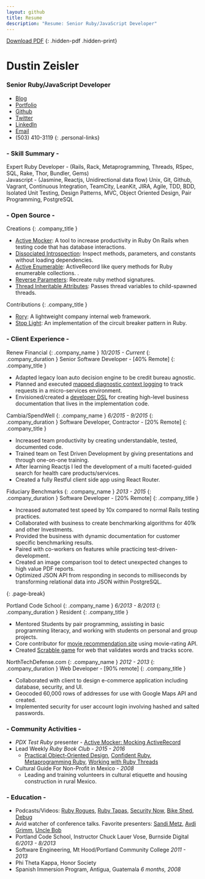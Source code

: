 ```yaml
---
layout: github
title: Resume
description: "Resume: Senior Ruby/JavaScript Developer"
---
```


[Download PDF](./dustin_zeisler.pdf)
{: .hidden-pdf .hidden-print}

# Dustin Zeisler

### Senior Ruby/JavaScript Developer

* [Blog](http://dustinzeisler.com)
* [Portfolio](http://dustinzeisler.com/projects)
* [Github](https://github.com/zeisler)
* [Twitter](https://twitter.com/dustinzeisler)
* [LinkedIn](https://www.linkedin.com/in/dzeisler)
* [Email](mailto:dustinzeisler@gmail.com)
* (503) 410-3119
{: .personal-links}

### - Skill Summary -

Expert Ruby Developer - (Rails, Rack, Metaprogramming, Threads, RSpec, SQL, Rake, Thor, Bundler, Gems)<br/>
Javascript - (Jasmine, Reactjs, Unidirectional data flow)
Unix, Git, Github, Vagrant, Continuous Integration, TeamCity, LeanKit, JIRA, Agile, TDD, BDD, Isolated Unit Testing, Design Patterns, MVC, Object Oriented Design, Pair Programming, PostgreSQL

### - Open Source -

Creations
 {: .company_title }
 
 * [Active Mocker](https://github.com/zeisler/active_mocker): A tool to increase productivity in Ruby On Rails when testing code that has database interactions.
 * [Dissociated Introspection](https://github.com/zeisler/dissociated_introspection): Inspect methods, parameters, and constants without loading dependencies.
 * [Active Enumerable](https://github.com/zeisler/active_enumerable): ActiveRecord like query methods for Ruby enumerable collections. .
 * [Reverse Parameters](https://github.com/zeisler/reverse_parameters): Recreate ruby method signatures.
 * [Thread Inheritable Attributes](https://github.com/zeisler/thread-inheritable_attributes): Passes thread variables to child-spawned threads.

Contributions
{: .company_title }

 * [Rory](https://github.com/screamingmuse/rory): A lightweight company internal web framework.
 * [Stop Light](https://github.com/orgsync/stoplight/pull/94): An implementation of the circuit breaker pattern in Ruby.
 
### - Client Experience -

Renew Financial 
{: .company_name }
*10/2015 - Current*
{: .company_duration }
Senior Software Developer - [40% Remote] 
{: .company_title }

 * Adapted legacy loan auto decision engine to be credit bureau agnostic.
 * Planned and executed [mapped diagnostic context logging](http://veerasundar.com/blog/2009/10/log4j-mdc-mapped-diagnostic-context-what-and-why/)
  to track requests in a micro-services environment.
 * Envisioned/created a [developer DSL](https://github.com/zeisler/markdown_ruby_documentation)
  for creating high-level business documentation that lives in the implementation code.
 
Cambia/SpendWell
{: .company_name }
*6/2015 - 9/2015*
{: .company_duration }
Software Developer, Contractor - [20% Remote]
{: .company_title }

* Increased team productivity by creating understandable, tested, documented code.
* Trained team on Test Driven Development by giving presentations and through one-on-one training.
* After learning Reactjs I led the development of a multi faceted-guided search for health care products/services.
* Created a fully Restful client side app using React Router.

Fiduciary Benchmarks
{: .company_name }
*2013 - 2015*
{: .company_duration }
Software Developer - [20% Remote]
{: .company_title }

* Increased automated test speed by 10x compared to normal Rails testing practices.
* Collaborated with business to create benchmarking algorithms for 401k and other Investments.
* Provided the business with dynamic documentation for customer specific benchmarking results.
* Paired with co-workers on features while practicing test-driven-development.
* Created an image comparison tool to detect unexpected changes to high value PDF reports.
* Optimized JSON API from responding in seconds to milliseconds by transforming relational data into JSON within PostgreSQL.

 {: .page-break}
 <p class="page-brake"></p>

Portland Code School
{: .company_name }
*6/2013 - 8/2013*
{: .company_duration }
Resident
 {: .company_title }

* Mentored Students by pair programming, assisting in basic programming literacy, and working with students on personal and group projects.
* Core contributor for [movie recommendation site](http://critic-critic.herokuapp.com) using movie-rating API.
* Created [Scrabble game](http://scrabble-game.herokuapp.com) for web that validates words and tracks score.

NorthTechDefense.com
{: .company_name }
*2012 - 2013*
{: .company_duration }
Web Developer - [90% remote]
{: .company_title }

* Collaborated with client to design e-commerce application including database, security, and UI.
* Geocoded 60,000 rows of addresses for use with Google Maps API and created.
* Implemented security for user account login involving hashed and salted passwords.

### - Community Activities -

* *PDX Test Ruby* presenter - [Active Mocker: Mocking ActiveRecord](http://testrubypdx.org/talks/2)
* Lead Weekly *Ruby Book Club* - *2015 - 2016*
    * [Practical Object-Oriented Design](http://www.poodr.com/), 
    [Confident Ruby](http://www.confidentruby.com/), 
    [Metaprogramming Ruby](https://pragprog.com/book/ppmetr2/metaprogramming-ruby-2),
    [Working with Ruby Threads](http://www.jstorimer.com/products/working-with-ruby-threads)
* Cultural Guide For Non-Profit in Mexico - *2008*
	* Leading and training volunteers in cultural etiquette and housing construction in rural Mexico.

### - Education -

* Podcasts/Videos: [Ruby Rogues](http://devchat.tv/ruby-rogues/), [Ruby Tapas](http://www.rubytapas.com), [Security Now](https://twit.tv/shows/security-now), [Bike Shed](http://bikeshed.fm), [Debug](http://www.imore.com/debug)
* Avid watcher of conference talks. Favorite presenters:  [Sandi Metz](http://confreaks.tv/presenters/sandi-metz), [Avdi Grimm](http://confreaks.tv/presenters/avdi-grimm), [Uncle Bob]( http://youtu.be/YX3iRjKj7C0 )
* Portland Code School, Instructor Chuck Lauer Vose, Burnside Digital *6/2013 - 8/2013*
* Software Engineering, Mt Hood/Portland Community College *2011 - 2013*
* Phi Theta Kappa, Honor Society
* Spanish Immersion Program, Antigua, Guatemala *6 months, 2008*
